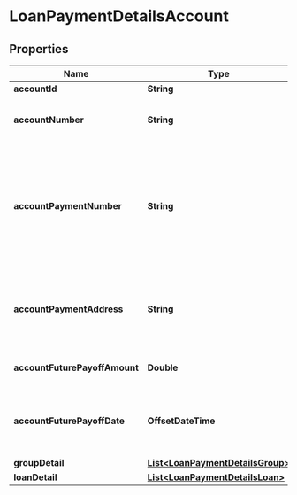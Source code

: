 

# LoanPaymentDetailsAccount


## Properties

| Name | Type | Description | Notes |
|------------ | ------------- | ------------- | -------------|
|**accountId** | **String** | An account ID |  |
|**accountNumber** | **String** | Institution&#39;s ID of the Student Loan Account |  |
|**accountPaymentNumber** | **String** | The payment number given by the institution. This number is typically for manual payments. This is not an ACH payment number. |  |
|**accountPaymentAddress** | **String** | The payment address to which send manual payments should be sent |  |
|**accountFuturePayoffAmount** | **Double** | The payoff amount for the account |  [optional] |
|**accountFuturePayoffDate** | **OffsetDateTime** | The date to which the \&quot;Future Payoff Amount\&quot; applies |  [optional] |
|**groupDetail** | [**List&lt;LoanPaymentDetailsGroup&gt;**](LoanPaymentDetailsGroup.md) | Group details |  [optional] |
|**loanDetail** | [**List&lt;LoanPaymentDetailsLoan&gt;**](LoanPaymentDetailsLoan.md) | Loan details |  [optional] |



